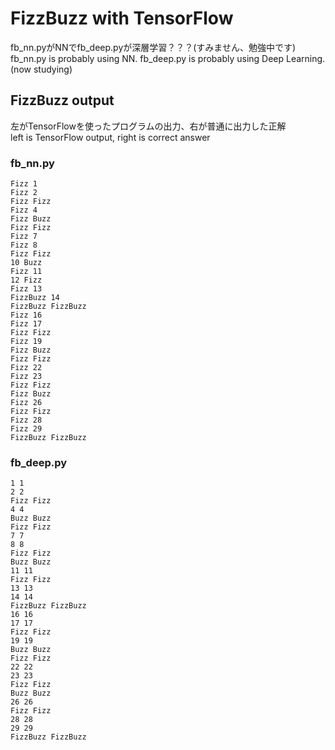 # FizzBuzz with TensorFlow

fb_nn.pyがNNでfb_deep.pyが深層学習？？？(すみません、勉強中です)  
fb_nn.py is probably using NN. fb_deep.py is probably using Deep Learning.(now studying)  

## FizzBuzz output

左がTensorFlowを使ったプログラムの出力、右が普通に出力した正解  
left is TensorFlow output, right is correct answer  

### fb_nn.py

```
Fizz 1
Fizz 2
Fizz Fizz
Fizz 4
Fizz Buzz
Fizz Fizz
Fizz 7
Fizz 8
Fizz Fizz
10 Buzz
Fizz 11
12 Fizz
Fizz 13
FizzBuzz 14
FizzBuzz FizzBuzz
Fizz 16
Fizz 17
Fizz Fizz
Fizz 19
Fizz Buzz
Fizz Fizz
Fizz 22
Fizz 23
Fizz Fizz
Fizz Buzz
Fizz 26
Fizz Fizz
Fizz 28
Fizz 29
FizzBuzz FizzBuzz
```

### fb_deep.py

```
1 1
2 2
Fizz Fizz
4 4
Buzz Buzz
Fizz Fizz
7 7
8 8
Fizz Fizz
Buzz Buzz
11 11
Fizz Fizz
13 13
14 14
FizzBuzz FizzBuzz
16 16
17 17
Fizz Fizz
19 19
Buzz Buzz
Fizz Fizz
22 22
23 23
Fizz Fizz
Buzz Buzz
26 26
Fizz Fizz
28 28
29 29
FizzBuzz FizzBuzz
```

